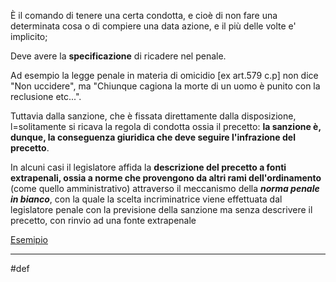 È il comando di tenere una certa condotta, e cioè di non fare una determinata cosa o di compiere una data azione, e il più delle volte e' implicito; 

Deve avere la **specificazione** di ricadere nel penale.

Ad esempio la legge penale in materia di omicidio [ex art.579 c.p] non dice "Non uccidere", ma "Chiunque cagiona la morte di un uomo  è  punito con la reclusione etc...".

Tuttavia dalla sanzione, che è fissata direttamente dalla disposizione, l=solitamente si ricava la regola di condotta ossia il precetto: **la sanzione è, dunque, la conseguenza giuridica che deve seguire l'infrazione del precetto**.

In alcuni casi il legislatore affida la **descrizione del precetto a fonti extrapenali, ossia a norme che provengono da altri rami dell'ordinamento** (come quello amministrativo) attraverso il meccanismo della **_norma penale in bianco_**, con la quale la scelta incriminatrice viene effettuata dal legislatore penale con la previsione della sanzione ma senza descrivere il precetto, con rinvio ad una fonte extrapenale

[Esemipio](<esempio norma penale in bianco>)

---
#def
